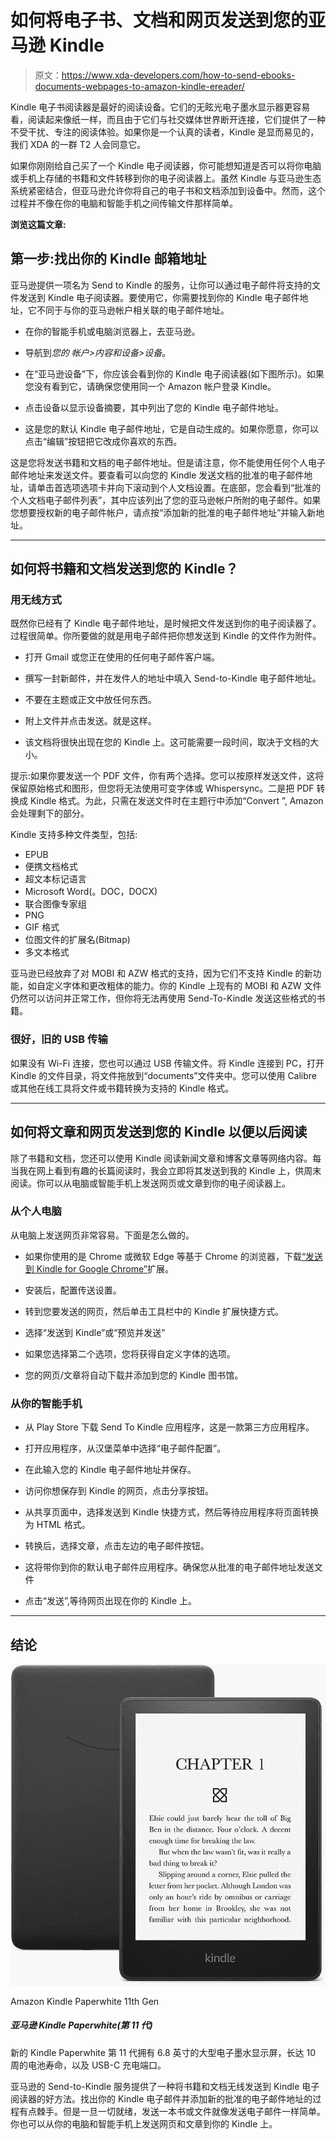 # 如何将电子书、文档和网页发送到您的亚马逊 Kindle

> 原文：<https://www.xda-developers.com/how-to-send-ebooks-documents-webpages-to-amazon-kindle-ereader/>

Kindle 电子书阅读器是最好的阅读设备。它们的无眩光电子墨水显示器更容易看，阅读起来像纸一样，而且由于它们与社交媒体世界断开连接，它们提供了一种不受干扰、专注的阅读体验。如果你是一个认真的读者，Kindle 是显而易见的，我们 XDA 的一群 T2 人会同意它。

如果你刚刚给自己买了一个 Kindle 电子阅读器，你可能想知道是否可以将你电脑或手机上存储的书籍和文件转移到你的电子阅读器上。虽然 Kindle 与亚马逊生态系统紧密结合，但亚马逊允许你将自己的电子书和文档添加到设备中。然而，这个过程并不像在你的电脑和智能手机之间传输文件那样简单。

**浏览这篇文章:**

## 第一步:找出你的 Kindle 邮箱地址

亚马逊提供一项名为 Send to Kindle 的服务，让你可以通过电子邮件将支持的文件发送到 Kindle 电子阅读器。要使用它，你需要找到你的 Kindle 电子邮件地址，它不同于与你的亚马逊帐户相关联的电子邮件地址。

*   在你的智能手机或电脑浏览器上，去亚马逊。
*   导航到*您的* *帐户>内容和设备>设备*。
*   在“亚马逊设备”下，你应该会看到你的 Kindle 电子阅读器(如下图所示)。如果您没有看到它，请确保您使用同一个 Amazon 帐户登录 Kindle。

*   点击设备以显示设备摘要，其中列出了您的 Kindle 电子邮件地址。

*   这是您的默认 Kindle 电子邮件地址，它是自动生成的。如果你愿意，你可以点击“编辑”按钮把它改成你喜欢的东西。

这是您将发送书籍和文档的电子邮件地址。但是请注意，你不能使用任何个人电子邮件地址来发送文件。要查看可以向您的 Kindle 发送文档的批准的电子邮件地址，请单击首选项选项卡并向下滚动到个人文档设置。在底部，您会看到“批准的个人文档电子邮件列表”，其中应该列出了您的亚马逊帐户所附的电子邮件。如果您想要授权新的电子邮件帐户，请点按“添加新的批准的电子邮件地址”并输入新地址。

* * *

## 如何将书籍和文档发送到您的 Kindle？

### 用无线方式

既然你已经有了 Kindle 电子邮件地址，是时候把文件发送到你的电子阅读器了。过程很简单。你所要做的就是用电子邮件把你想发送到 Kindle 的文件作为附件。

*   打开 Gmail 或您正在使用的任何电子邮件客户端。
*   撰写一封新邮件，并在发件人的地址中填入 Send-to-Kindle 电子邮件地址。
*   不要在主题或正文中放任何东西。

*   附上文件并点击发送。就是这样。
*   该文档将很快出现在您的 Kindle 上。这可能需要一段时间，取决于文档的大小。

提示:如果你要发送一个 PDF 文件，你有两个选择。您可以按原样发送文件，这将保留原始格式和图形，但您将无法使用可变字体或 Whispersync。二是把 PDF 转换成 Kindle 格式。为此，只需在发送文件时在主题行中添加“Convert ”, Amazon 会处理剩下的部分。

Kindle 支持多种文件类型，包括:

*   EPUB
*   便携文档格式
*   超文本标记语言
*   Microsoft Word(。DOC，DOCX)
*   联合图像专家组
*   PNG
*   GIF 格式
*   位图文件的扩展名(Bitmap)
*   多文本格式

亚马逊已经放弃了对 MOBI 和 AZW 格式的支持，因为它们不支持 Kindle 的新功能，如自定义字体和更改粗体的能力。你的 Kindle 上现有的 MOBI 和 AZW 文件仍然可以访问并正常工作，但你将无法再使用 Send-To-Kindle 发送这些格式的书籍。

### 很好，旧的 USB 传输

如果没有 Wi-Fi 连接，您也可以通过 USB 传输文件。将 Kindle 连接到 PC，打开 Kindle 的文件目录，将文件拖放到“documents”文件夹中。您可以使用 Calibre 或其他在线工具将文件或书籍转换为支持的 Kindle 格式。

* * *

## 如何将文章和网页发送到您的 Kindle 以便以后阅读

除了书籍和文档，您还可以使用 Kindle 阅读新闻文章和博客文章等网络内容。每当我在网上看到有趣的长篇阅读时，我会立即将其发送到我的 Kindle 上，供周末阅读。你可以从电脑或智能手机上发送网页或文章到你的电子阅读器上。

### 从个人电脑

从电脑上发送网页非常容易。下面是怎么做的。

*   如果你使用的是 Chrome 或微软 Edge 等基于 Chrome 的浏览器，下载[“发送到 Kindle for Google Chrome”](https://chrome.google.com/webstore/detail/send-to-kindle-for-google/cgdjpilhipecahhcilnafpblkieebhea?hl=en)扩展。
*   安装后，配置传送设置。
*   转到您要发送的网页，然后单击工具栏中的 Kindle 扩展快捷方式。

*   选择“发送到 Kindle”或“预览并发送”
*   如果您选择第二个选项，您将获得自定义字体的选项。
*   您的网页/文章将自动下载并添加到您的 Kindle 图书馆。

### 从你的智能手机

*   从 Play Store 下载 Send To Kindle 应用程序，这是一款第三方应用程序。

*   打开应用程序，从汉堡菜单中选择“电子邮件配置”。

*   在此输入您的 Kindle 电子邮件地址并保存。
*   访问你想保存到 Kindle 的网页，点击分享按钮。

*   从共享页面中，选择发送到 Kindle 快捷方式，然后等待应用程序将页面转换为 HTML 格式。

*   转换后，选择文章，点击左边的电子邮件按钮。
*   这将带你到你的默认电子邮件应用程序。确保您从批准的电子邮件地址发送文件
*   点击“发送”,等待网页出现在你的 Kindle 上。

* * *

## 结论

 <picture>![The Kindle Paperwhite 11th Gen is down to its best price yet.](img/ed3121acc98bc52671c41d9ad7b8ae48.png)</picture> 

Amazon Kindle Paperwhite 11th Gen

##### 亚马逊 Kindle Paperwhite(第 11 代)

新的 Kindle Paperwhite 第 11 代拥有 6.8 英寸的大型电子墨水显示屏，长达 10 周的电池寿命，以及 USB-C 充电端口。

亚马逊的 Send-to-Kindle 服务提供了一种将书籍和文档无线发送到 Kindle 电子阅读器的好方法。找出你的 Kindle 电子邮件并添加新的批准的电子邮件地址的过程有点棘手。但是一旦一切就绪，发送一本书或文件就像发送电子邮件一样简单。你也可以从你的电脑和智能手机上发送网页和文章到你的 Kindle 上。
